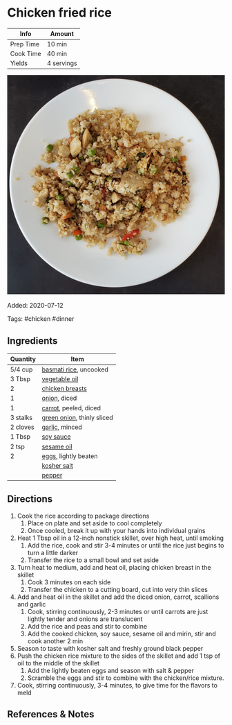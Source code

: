 # Chicken fried rice

| Info      | Amount     |
| --------- | ---------- |
| Prep Time | 10 min     |
| Cook Time | 40 min     |
| Yields    | 4 servings |

![Chicken fried rice](../_assets/chicken-fried-rice.jpg)

Added: 2020-07-12

Tags: #chicken #dinner

## Ingredients

| Quantity | Item                                                           |
| -------- | -------------------------------------------------------------- |
| 5/4 cup  | [basmati rice](../_ingredients/rice.md), uncooked              |
| 3 Tbsp   | [vegetable oil](../_ingredients/vegetable%20oil.md)            |
| 2        | [chicken breasts](../_ingredients/chicken%20breast.md)         |
| 1        | [onion](../_ingredients/onion.md), diced                       |
| 1        | [carrot](../_ingredients/carrot.md), peeled, diced             |
| 3 stalks | [green onion](../_ingredients/green%20onion.md), thinly sliced |
| 2 cloves | [garlic](../_ingredients/garlic.md), minced                    |
| 1 Tbsp   | [soy sauce](../_ingredients/soy%20sauce.md)                    |
| 2 tsp    | [sesame oil](../_ingredients/sesame%20oil.md)                  |
| 2        | [eggs](../_ingredients/cherry%20tomato.md), lightly beaten     |
|          | [kosher salt](../_ingredients/kosher%20salt.md)                |
|          | [pepper](../_ingredients/pepper.md)                            |

## Directions

1. Cook the rice according to package directions
   1. Place on plate and set aside to cool completely
   2. Once cooled, break it up with your hands into individual grains
2. Heat 1 Tbsp oil in a 12-inch nonstick skillet, over high heat, until smoking
   1. Add the rice, cook and stir 3-4 minutes or until the rice just begins to turn a little darker
   2. Transfer the rice to a small bowl and set aside
3. Turn heat to medium, add and heat oil, placing chicken breast in the skillet
   1. Cook 3 minutes on each side
   2. Transfer the chicken to a cutting board, cut into very thin slices
4. Add and heat oil in the skillet and add the diced onion, carrot, scallions and garlic
   1. Cook, stirring continuously, 2-3 minutes or until carrots are just lightly tender and onions are translucent
   2. Add the rice and peas and stir to combine
   3. Add the cooked chicken, soy sauce, sesame oil and mirin, stir and cook another 2 min
5. Season to taste with kosher salt and freshly ground black pepper
6. Push the chicken rice mixture to the sides of the skillet and add 1 tsp of oil to the middle of the skillet
   1. Add the lightly beaten eggs and season with salt & pepper
   2. Scramble the eggs and stir to combine with the chicken/rice mixture.
7. Cook, stirring continuously, 3-4 minutes, to give time for the flavors to meld

## References & Notes

[^1]: [Original recipe](https://easychickenrecipes.com/wprm_print/973)

